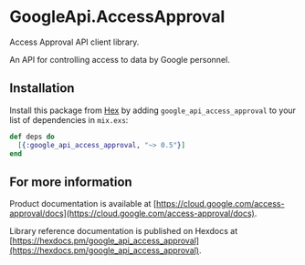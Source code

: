 # GoogleApi.AccessApproval

Access Approval API client library.

An API for controlling access to data by Google personnel.

## Installation

Install this package from [Hex](https://hex.pm) by adding
`google_api_access_approval` to your list of dependencies in `mix.exs`:

```elixir
def deps do
  [{:google_api_access_approval, "~> 0.5"}]
end
```

## For more information

Product documentation is available at [https://cloud.google.com/access-approval/docs](https://cloud.google.com/access-approval/docs).

Library reference documentation is published on Hexdocs at
[https://hexdocs.pm/google_api_access_approval](https://hexdocs.pm/google_api_access_approval).
